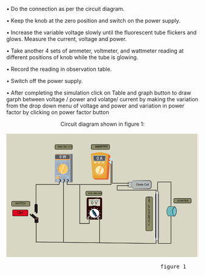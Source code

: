 • Do the connection as per the circuit diagram.


• Keep the knob at the zero position and switch on the power supply.


• Increase the variable voltage slowly until the fluorescent tube flickers and
glows. Measure the current, voltage and power.


• Take another 4 sets of ammeter, voltmeter, and wattmeter reading at
different positions of knob while the tube is glowing.


• Record the reading in observation table.


• Switch off the power supply.<br>

• After completing the simulation click on Table and graph button to draw garph between voltage / power and volatge/ current by making the variation from the drop down menu of voltage and power and variation in power factor by clicking on power factor button

<center>Circuit diagram  shown in figure 1:<br><br>
<img src="./simulation/images/Screenshot 2025-03-27 111339.png">
<pre>                                            figure 1
